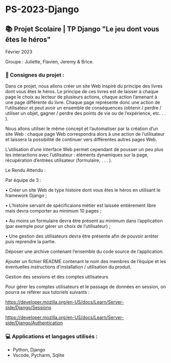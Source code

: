 # PS-2023-Django

## 📚 Projet Scolaire | TP Django "Le jeu dont vous êtes le héros"

Février 2023

Groupe : Juliette, Flavien, Jeremy & Brice.


### 📌 Consignes du projet : 

Dans ce projet, nous allons créer un site Web inspiré du principe des livres dont vous êtes le héros. Le principe de ces livres est de laisser à chaque page le choix au lecteur de plusieurs actions, chaque action l’amenant à une page différente du livre. Chaque page représente donc une action de l’utilisateur et peut avoir un ensemble de conséquences (obtenir / perdre / utiliser un objet, gagner / perdre des points de vie ou de l’expérience, etc. . . ).


Nous allons utiliser le même concept et l’automatiser par la création d’un site Web : chaque page Web correspondra alors à une action de l’utilisateur et laissera la possibilité de continuer vers différentes autres pages Web.


L’utilisation d’une interface Web permet cependant de pousser un peu plus les interactions avec l’utilisateur : éléments dynamiques sur la page, récupération d’entrées utilisateur (formulaire, . . . ).


Le Rendu Attendu : 


Par équipe de 3 :


• Créer un site Web de type histoire dont vous êtes le héros en utilisant le framework Django ;


• L’histoire servant de spécificaions métier est laissée entièrement libre mais devra comporter au minimum 10 pages ;


• Au moins un formulaire devra être présent au minimum dans l’application (par exemple pour gérer un choix de l’utilisateur) ;


• Une gestion des utilisateurs devra être présente afin de pouvoir arrêter puis reprendre la partie.


Déposer une archive contenant l’ensemble du code source de l’application.

Ajouter un fichier README contenant le nom des membres de l’équipe et les éventuelles instructions d’installation / utilisation du produit.

Gestion des sessions et des comptes utilisateurs

Pour gérer les comptes utilisateurs et le passage de données en session, on pourra se référer aux tutoriels suivants :

https://developer.mozilla.org/en-US/docs/Learn/Server-side/Django/Sessions

https://developer.mozilla.org/en-US/docs/Learn/Server-side/Django/Authentication

### 💻 Applications et langages utilisés :

+ Python, Django
+ Vscode, Pycharm, Sqlite
